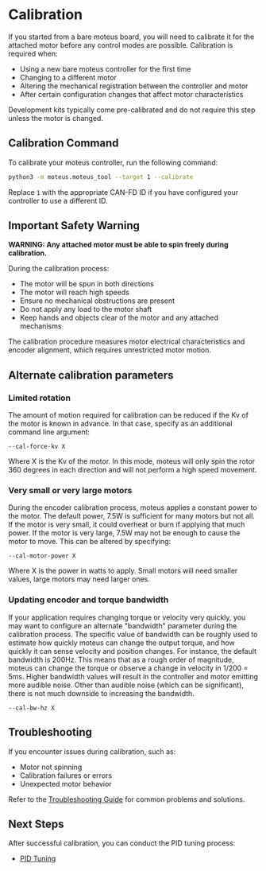# Calibration

If you started from a bare moteus board, you will need to calibrate it for the attached motor before any control modes are possible. Calibration is required when:

- Using a new bare moteus controller for the first time
- Changing to a different motor
- Altering the mechanical registration between the controller and motor
- After certain configuration changes that affect motor characteristics

Development kits typically come pre-calibrated and do not require this step unless the motor is changed.

## Calibration Command

To calibrate your moteus controller, run the following command:

```bash
python3 -m moteus.moteus_tool --target 1 --calibrate
```

Replace `1` with the appropriate CAN-FD ID if you have configured your controller to use a different ID.

## Important Safety Warning

**WARNING: Any attached motor must be able to spin freely during calibration.**

During the calibration process:

- The motor will be spun in both directions
- The motor will reach high speeds
- Ensure no mechanical obstructions are present
- Do not apply any load to the motor shaft
- Keep hands and objects clear of the motor and any attached mechanisms

The calibration procedure measures motor electrical characteristics and encoder alignment, which requires unrestricted motor motion.

## Alternate calibration parameters

### Limited rotation

The amount of motion required for calibration can be reduced if the Kv of the motor is known in advance.  In that case, specify as an additional command line argument:

`--cal-force-kv X`

Where X is the Kv of the motor.  In this mode, moteus will only spin the rotor 360 degrees in each direction and will not perform a high speed movement.

### Very small or very large motors

During the encoder calibration process, moteus applies a constant power to the motor.  The default power, 7.5W is sufficient for many motors but not all.  If the motor is very small, it could overheat or burn if applying that much power.  If the motor is very large, 7.5W may not be enough to cause the motor to move.  This can be altered by specifying:

`--cal-motor-power X`

Where X is the power in watts to apply.  Small motors will need smaller values, large motors may need larger ones.

### Updating encoder and torque bandwidth

If your application requires changing torque or velocity very quickly, you may want to configure an alternate "bandwidth" parameter during the calibration process.  The specific value of bandwidth can be roughly used to estimate how quickly moteus can change the output torque, and how quickly it can sense velocity and position changes.  For instance, the default bandwidth is 200Hz.  This means that as a rough order of magnitude, moteus can change the torque or observe a change in velocity in 1/200 = 5ms.  Higher bandwidth values will result in the controller and motor emitting more audible noise.  Other than audible noise (which can be significant), there is not much downside to increasing the bandwidth.

`--cal-bw-hz X`

## Troubleshooting

If you encounter issues during calibration, such as:

- Motor not spinning
- Calibration failures or errors
- Unexpected motor behavior

Refer to the [Troubleshooting Guide](../troubleshooting/calibration.md) for common problems and solutions.

## Next Steps

After successful calibration, you can conduct the PID tuning process:

- [PID Tuning](../guides/pid-tuning.md)
